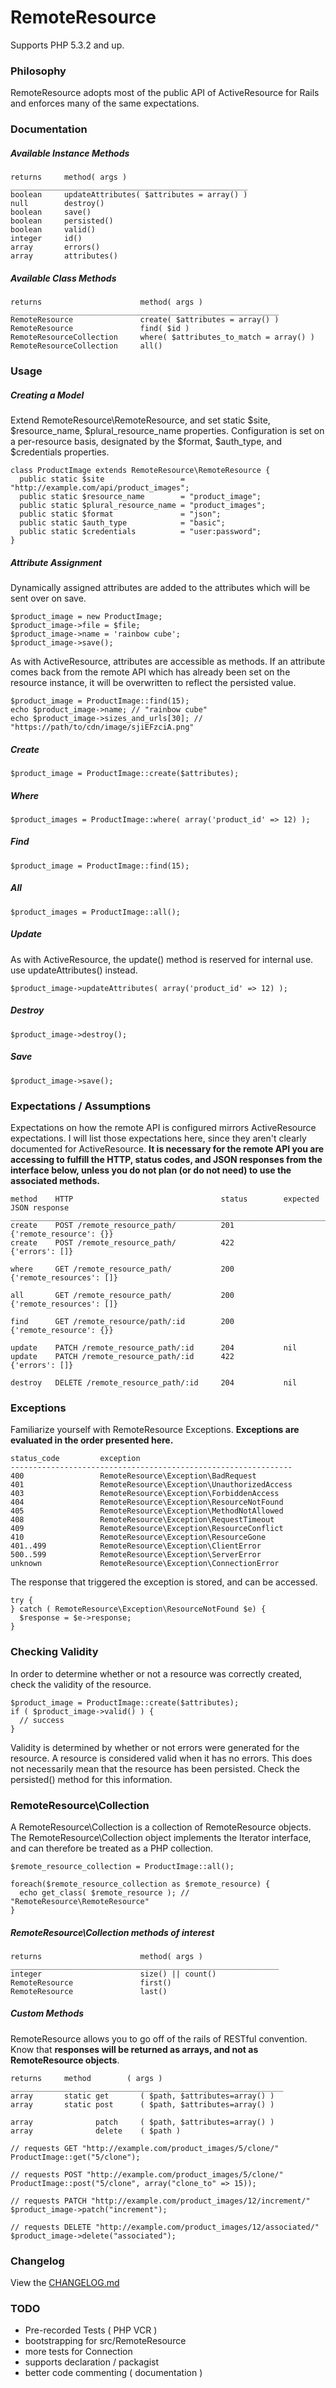 # RemoteResource
Supports PHP 5.3.2 and up.

### Philosophy
RemoteResource adopts most of the public API of ActiveResource for Rails and enforces many of the same expectations.

### Documentation

##### Available Instance Methods
```
returns     method( args )
_____________________________________________________
boolean     updateAttributes( $attributes = array() )
null        destroy()
boolean     save()
boolean     persisted()
boolean     valid()
integer     id()
array       errors()
array       attributes()
```

##### Available Class Methods

```
returns                      method( args )
____________________________________________________________
RemoteResource               create( $attributes = array() )
RemoteResource               find( $id )
RemoteResourceCollection     where( $attributes_to_match = array() )
RemoteResourceCollection     all()
```

### Usage
##### Creating a Model
Extend RemoteResource\RemoteResource, and set static $site, $resource_name, $plural_resource_name properties.
Configuration is set on a per-resource basis, designated by the $format, $auth_type, and $credentials properties.

```
class ProductImage extends RemoteResource\RemoteResource {
  public static $site                 = "http://example.com/api/product_images";
  public static $resource_name        = "product_image";
  public static $plural_resource_name = "product_images";
  public static $format               = "json";
  public static $auth_type            = "basic";
  public static $credentials          = "user:password";
}
```
##### Attribute Assignment
Dynamically assigned attributes are added to the attributes which will be sent over on save.

```
$product_image = new ProductImage;
$product_image->file = $file;
$product_image->name = 'rainbow cube';
$product_image->save();
```

As with ActiveResource, attributes are accessible as methods. If an attribute comes back from the remote API which has already been set on the resource instance, it will be overwritten to reflect the persisted value.
```
$product_image = ProductImage::find(15);
echo $product_image->name; // "rainbow cube"
echo $product_image->sizes_and_urls[30]; // "https://path/to/cdn/image/sjiEFzciA.png"
```

##### Create
```
$product_image = ProductImage::create($attributes);
```

##### Where
```
$product_images = ProductImage::where( array('product_id' => 12) );
```

##### Find
```
$product_image = ProductImage::find(15);
```
##### All
```
$product_images = ProductImage::all();
```

##### Update
As with ActiveResource, the update() method is reserved for internal use. use updateAttributes() instead.

```
$product_image->updateAttributes( array('product_id' => 12) );
```

##### Destroy
```
$product_image->destroy();
```

##### Save
```
$product_image->save();
```

### Expectations / Assumptions
Expectations on how the remote API is configured mirrors ActiveResource expectations. I will list those expectations here, since they aren't clearly documented for ActiveResource. __It is necessary for the remote API you are accessing to fulfill the HTTP, status codes, and JSON responses from the interface below, unless you do not plan (or do not need) to use the associated methods.__

```
method    HTTP                                 status        expected JSON response
_______________________________________________________________________________________
create    POST /remote_resource_path/          201           {'remote_resource': {}}
create    POST /remote_resource_path/          422           {'errors': []}

where     GET /remote_resource_path/           200           {'remote_resources': []}

all       GET /remote_resource_path/           200           {'remote_resources': []}

find      GET /remote_resource/path/:id        200           {'remote_resource': {}}

update    PATCH /remote_resource_path/:id      204           nil
update    PATCH /remote_resource_path/:id      422           {'errors': []}

destroy   DELETE /remote_resource_path/:id     204           nil
```

### Exceptions
Familiarize yourself with RemoteResource Exceptions. __Exceptions are evaluated in the order presented here.__

```
status_code         exception
---------------------------------------------------------------
400                 RemoteResource\Exception\BadRequest
401                 RemoteResource\Exception\UnauthorizedAccess
403                 RemoteResource\Exception\ForbiddenAccess
404                 RemoteResource\Exception\ResourceNotFound
405                 RemoteResource\Exception\MethodNotAllowed
408                 RemoteResource\Exception\RequestTimeout
409                 RemoteResource\Exception\ResourceConflict
410                 RemoteResource\Exception\ResourceGone
401..499            RemoteResource\Exception\ClientError
500..599            RemoteResource\Exception\ServerError
unknown             RemoteResource\Exception\ConnectionError
```

The response that triggered the exception is stored, and can be accessed.

```
try {
} catch ( RemoteResource\Exception\ResourceNotFound $e) {
  $response = $e->response;
}
```

### Checking Validity
In order to determine whether or not a resource was correctly created, check the validity of the resource.

```
$product_image = ProductImage::create($attributes);
if ( $product_image->valid() ) {
  // success
}
```

Validity is determined by whether or not errors were generated for the resource. A resource is considered valid when it has no errors. This does not necessarily mean that the resource has been persisted. Check the persisted() method for this information.

### RemoteResource\Collection
A RemoteResource\Collection is a collection of RemoteResource objects. The RemoteResource\Collection object implements the Iterator interface, and can therefore be treated as a PHP collection.

```
$remote_resource_collection = ProductImage::all();

foreach($remote_resource_collection as $remote_resource) {
  echo get_class( $remote_resource ); // "RemoteResource\RemoteResource"
}
```

##### RemoteResource\Collection methods of interest
```
returns                      method( args )
____________________________________________________________
integer                      size() || count()
RemoteResource               first()
RemoteResource               last()
```

##### Custom Methods
RemoteResource allows you to go off of the rails of RESTful convention. Know that __responses will be returned as arrays, and not as RemoteResource objects__.

```
returns     method        ( args )
_____________________________________________________________
array       static get       ( $path, $attributes=array() )
array       static post      ( $path, $attributes=array() )

array              patch     ( $path, $attributes=array() )
array              delete    ( $path )
```

```
// requests GET "http://example.com/product_images/5/clone/"
ProductImage::get("5/clone");
```

```
// requests POST "http://example.com/product_images/5/clone/"
ProductImage::post("5/clone", array("clone_to" => 15));
```

```
// requests PATCH "http://example.com/product_images/12/increment/"
$product_image->patch("increment");
```

```
// requests DELETE "http://example.com/product_images/12/associated/"
$product_image->delete("associated");
```

### Changelog
View the [CHANGELOG.md](CHANGELOG.md "CHANGELOG.md")

### TODO
- Pre-recorded Tests ( PHP VCR )
- bootstrapping for src/RemoteResource
- more tests for Connection
- supports declaration / packagist
- better code commenting ( documentation )
